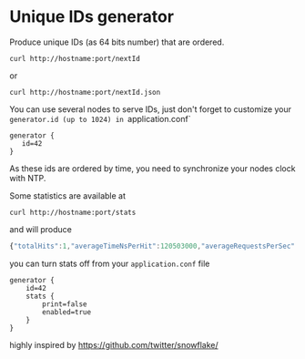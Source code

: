 Unique IDs generator
=====================================

Produce unique IDs (as 64 bits number) that are ordered.

`curl http://hostname:port/nextId`

or

`curl http://hostname:port/nextId.json`

You can use several nodes to serve IDs, just don't forget to customize your `generator.id (up to 1024) in `application.conf`

```
generator {
   id=42
}
```

As these ids are ordered by time, you need to synchronize your nodes clock with NTP.

Some statistics are available at

`curl http://hostname:port/stats`

and will produce

```javascript
{"totalHits":1,"averageTimeNsPerHit":120503000,"averageRequestsPerSec":0.025}
```

you can turn stats off from your `application.conf` file

```
generator {
    id=42
    stats {
        print=false
        enabled=true
    }
}
```

highly inspired by https://github.com/twitter/snowflake/
